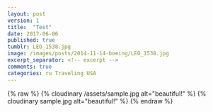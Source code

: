 ```yaml
---
layout: post
version: 1
title:  "Test"
date: 2017-06-06
published: true 
tumblr: LEO_1538.jpg
image: /images/posts/2014-11-14-boeing/LEO_1538.jpg
excerpt_separator: <!-- excerpt -->
comments: true
categories: ru Traveling USA
---
```


{% raw %}
{% cloudinary /assets/sample.jpg alt="beautiful!" %}
{% cloudinary sample.jpg alt="beautiful!" %}
{% endraw %}
